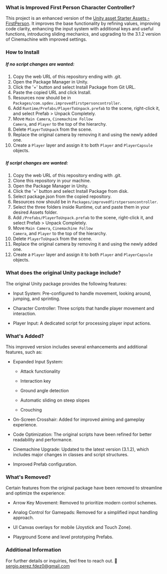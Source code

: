 ### What is Improved First Person Character Controller?

This project is an enhanced version of the [Unity asset Starter Assets - FirstPerson](https://assetstore.unity.com/packages/essentials/starter-assets-firstperson-updates-in-new-charactercontroller-pa-196525). It improves the base functionality by refining values, improving code clarity, enhancing the input system with additional keys and useful functions, introducing sliding mechanics, and upgrading to the 3.1.2 version of Cinemachine with improved settings.

### How to Install

##### If no script changes are wanted:
1. Copy the web URL of this repository ending with .git. 
2. Open the Package Manager in Unity.
3. Click the '+' button and select Install Package from Git URL.
4. Paste the copied URL and click Install.
5. Resources now should be in <code>Packages/com.spdev.improvedfirstpersoncontroller</code>.
6. Add <code>Runtime/Prefabs/PlayerToUnpack.prefab</code> to the scene, right-click it, and select Prefab > Unpack Completely.
7. Move <code>Main Camera</code>, <code>Cinemachine Follow Camera</code>, and <code>Player</code> to the top of the hierarchy.
8. Delete <code>PlayerToUnpack</code> from the scene.
9.  Replace the original camera by removing it and using the newly added one.
10. Create a <code>Player</code> layer and assign it to both <code>Player</code> and <code>PlayerCapsule</code> objects.

###
##### If script changes are wanted:
1. Copy the web URL of this repository ending with .git. 
2. Clone this repository in your machine.
3. Open the Package Manager in Unity.
4. Click the '+' button and select Install Package from disk.
5. Select package.json from the copied repository.
6. Resources now should be in <code>Packages/improvedfirstpersoncontroller</code>.
7. Select the three folders inside Runtime, cut and paste them in your desired Assets folder.
8. Add <code>/Prefabs/PlayerToUnpack.prefab</code> to the scene, right-click it, and select Prefab > Unpack Completely.
9. Move <code>Main Camera</code>, <code>Cinemachine Follow Camera</code>, and <code>Player</code> to the top of the hierarchy.
10. Delete <code>PlayerToUnpack</code> from the scene.
11. Replace the original camera by removing it and using the newly added one.
12. Create a <code>Player</code> layer and assign it to both <code>Player</code> and <code>PlayerCapsule</code> objects.

### What does the original Unity package include?

The original Unity package provides the following features:

- Input System: Pre-configured to handle movement, looking around, jumping, and sprinting.

- Character Controller: Three scripts that handle player movement and interaction.

- Player Input: A dedicated script for processing player input actions.

### What's Added?

This improved version includes several enhancements and additional features, such as:

- Expanded Input System:

    - Attack functionality

    - Interaction key

    - Ground angle detection

    - Automatic sliding on steep slopes

    - Crouching

- On-Screen Crosshair: Added for improved aiming and gameplay experience.

- Code Optimization: The original scripts have been refined for better readability and performance.

- Cinemachine Upgrade: Updated to the latest version (3.1.2), which includes major changes in classes and script structures.
- Improved Prefab configuration.

### What's Removed?

Certain features from the original package have been removed to streamline and optimize the experience:

- Arrow Key Movement: Removed to prioritize modern control schemes.

- Analog Control for Gamepads: Removed for a simplified input handling approach.

- UI Canvas overlays for mobile (Joystick and Touch Zone).

- Playground Scene and level prototyping Prefabs.

### Additional Information

For further details or inquiries, feel free to reach out.
📧 sergio.perez.fdez0@gmail.com